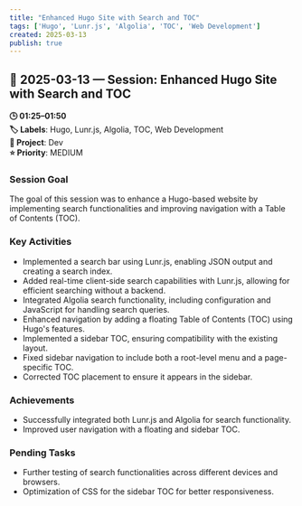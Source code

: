 ```yaml
---
title: "Enhanced Hugo Site with Search and TOC"
tags: ['Hugo', 'Lunr.js', 'Algolia', 'TOC', 'Web Development']
created: 2025-03-13
publish: true
---
```


## 📅 2025-03-13 — Session: Enhanced Hugo Site with Search and TOC

**🕒 01:25–01:50**  
**🏷️ Labels**: Hugo, Lunr.js, Algolia, TOC, Web Development  
**📂 Project**: Dev  
**⭐ Priority**: MEDIUM  


### Session Goal
The goal of this session was to enhance a Hugo-based website by implementing search functionalities and improving navigation with a Table of Contents (TOC).

### Key Activities
- Implemented a search bar using Lunr.js, enabling JSON output and creating a search index.
- Added real-time client-side search capabilities with Lunr.js, allowing for efficient searching without a backend.
- Integrated Algolia search functionality, including configuration and JavaScript for handling search queries.
- Enhanced navigation by adding a floating Table of Contents (TOC) using Hugo's features.
- Implemented a sidebar TOC, ensuring compatibility with the existing layout.
- Fixed sidebar navigation to include both a root-level menu and a page-specific TOC.
- Corrected TOC placement to ensure it appears in the sidebar.

### Achievements
- Successfully integrated both Lunr.js and Algolia for search functionality.
- Improved user navigation with a floating and sidebar TOC.

### Pending Tasks
- Further testing of search functionalities across different devices and browsers.
- Optimization of CSS for the sidebar TOC for better responsiveness.
